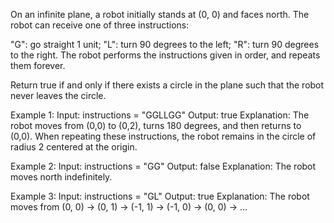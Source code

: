 On an infinite plane, a robot initially stands at (0, 0) and faces north. The robot can receive one of three instructions:

"G": go straight 1 unit;
"L": turn 90 degrees to the left;
"R": turn 90 degrees to the right.
The robot performs the instructions given in order, and repeats them forever.

Return true if and only if there exists a circle in the plane such that the robot never leaves the circle.

Example 1:
Input: instructions = "GGLLGG"
Output: true
Explanation: The robot moves from (0,0) to (0,2), turns 180 degrees, and then returns to (0,0).
When repeating these instructions, the robot remains in the circle of radius 2 centered at the origin.

Example 2:
Input: instructions = "GG"
Output: false
Explanation: The robot moves north indefinitely.

Example 3:
Input: instructions = "GL"
Output: true
Explanation: The robot moves from (0, 0) -> (0, 1) -> (-1, 1) -> (-1, 0) -> (0, 0) -> ...